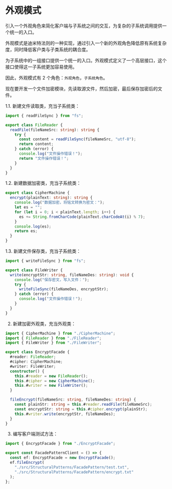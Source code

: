 # 外观模式

引入一个外观角色来简化客户端与子系统之间的交互，为复杂的子系统调用提供一个统一的入口。

外观模式是迪米特法则的一种实现，通过引入一个新的外观角色降低原有系统复杂度，同时降低客户类与子类系统的耦合度。

为子系统中的一组接口提供一个统一的入口。外观模式定义了一个高层接口，这个接口使得这一子系统更加容易使用。

因此，外观模式有 2 个角色：`外观角色`，`子系统角色`。

现在要开发一个文件加密模块，先读取源文件，然后加密，最后保存加密后的文件。

1.1. 新建文件读取类，充当子系统类：

```ts
import { readFileSync } from "fs";

export class FileReader {
  readFile(fileNameSrc: string): string {
    try {
      const content = readFileSync(fileNameSrc, "utf-8");
      return content;
    } catch (error) {
      console.log("文件操作错误！");
      return "文件操作错误！";
    }
  }
}
```

1.2. 新建数据加密类，充当子系统类：

```ts
export class CipherMachine {
  encrypt(plainText: string): string {
    console.log("数据加密，将铭文转换为密文：");
    let es = "";
    for (let i = 0; i < plainText.length; i++) {
      es += String.fromCharCode(plainText.charCodeAt(i) % 7);
    }
    console.log(es);
    return es;
  }
}
```

1.3. 新建文件保存类，充当子系统类：

```ts
import { writeFileSync } from "fs";

export class FileWriter {
  write(encryptStr: string, fileNameDes: string): void {
    console.log("保存密文，写入文件：");
    try {
      writeFileSync(fileNameDes, encryptStr);
    } catch (error) {
      console.log("文件操作错误！");
    }
  }
}
```

2. 新建加密外观类，充当外观类：

```ts
import { CipherMachine } from "./CipherMachine";
import { FileReader } from "./FileReader";
import { FileWriter } from "./FileWriter";

export class EncryptFacade {
  #reader: FileReader;
  #cipher: CipherMachine;
  #writer: FileWriter;
  constructor() {
    this.#reader = new FileReader();
    this.#cipher = new CipherMachine();
    this.#writer = new FileWriter();
  }

  fileEncrypt(fileNameSrc: string, fileNameDes: string) {
    const plainStr: string = this.#reader.readFile(fileNameSrc);
    const encryptStr: string = this.#cipher.encrypt(plainStr);
    this.#writer.write(encryptStr, fileNameDes);
  }
}
```

3. 编写客户端测试方法：

```ts
import { EncryptFacade } from "./EncryptFacade";

export const FacadePatternClient = () => {
  const ef: EncryptFacade = new EncryptFacade();
  ef.fileEncrypt(
    "./src/StructuralPatterns/FacadePattern/test.txt",
    "./src/StructuralPatterns/FacadePattern/encrypt.txt"
  );
};
```
